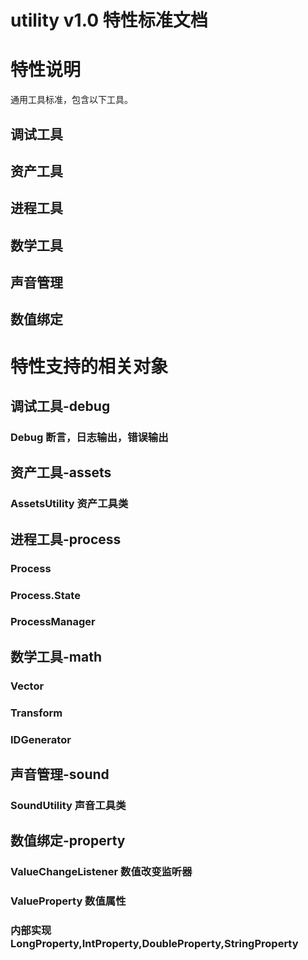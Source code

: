 # utility v1.0 特性标准文档

# 特性说明
通用工具标准，包含以下工具。  
## 调试工具
## 资产工具
## 进程工具
## 数学工具
## 声音管理
## 数值绑定

# 特性支持的相关对象

## 调试工具-debug
### Debug 断言，日志输出，错误输出

## 资产工具-assets
### AssetsUtility 资产工具类

## 进程工具-process
### Process
### Process.State
### ProcessManager

## 数学工具-math
### Vector 
### Transform 
### IDGenerator

## 声音管理-sound
### SoundUtility 声音工具类

## 数值绑定-property
### ValueChangeListener<T> 数值改变监听器
### ValueProperty<T> 数值属性
### 内部实现LongProperty,IntProperty,DoubleProperty,StringProperty